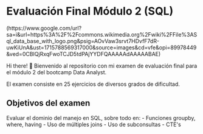 <h1>Evaluación Final Módulo 2 (SQL)</h1> (https://www.google.com/url?sa=i&url=https%3A%2F%2Fcommons.wikimedia.org%2Fwiki%2FFile%3ASql_data_base_with_logo.png&psig=AOvVaw3srvt7HDvfF7dR-uwKiUnA&ust=1715788569317000&source=images&cd=vfe&opi=89978449&ved=0CBIQjRxqFwoTCJD5tdPAjYYDFQAAAAAdAAAAABAE)

Hi there! 👋 Bienvenido al repositorio con mi examen de evaluación final para el módulo 2 del bootcamp Data Analyst.

El examen consiste en 25 ejercicios de diversos grados de dificultad.

<h2>Objetivos del examen </h2>
Evaluar el dominio del manejo en SQL, sobre todo en:
- Funciones groupby, where, having
- Uso de múltiples joins
- Uso de subconsultas
- CTE's
